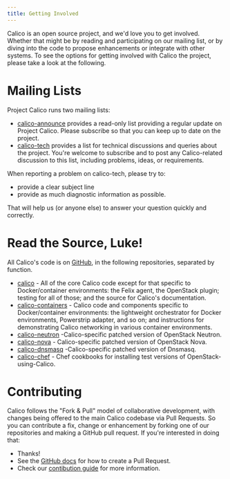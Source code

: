 ```yaml
---
title: Getting Involved
---
```


Calico is an open source project, and we'd love you to get involved.
Whether that might be by reading and participating on our mailing list,
or by diving into the code to propose enhancements or integrate with
other systems. To see the options for getting involved with Calico the
project, please take a look at the following.

Mailing Lists
=============

Project Calico runs two mailing lists:

-   [calico-announce](http://lists.projectcalico.org/mailman/listinfo/calico-announce_lists.projectcalico.org)
    provides a read-only list providing a regular update on Project
    Calico. Please subscribe so that you can keep up to date on
    the project.
-   [calico-tech](http://lists.projectcalico.org/mailman/listinfo/calico-tech_lists.projectcalico.org)
    provides a list for technical discussions and queries about the
    project. You're welcome to subscribe and to post any Calico-related
    discussion to this list, including problems, ideas, or requirements.

When reporting a problem on calico-tech, please try to:

-   provide a clear subject line
-   provide as much diagnostic information as possible.

That will help us (or anyone else) to answer your question quickly and
correctly.

Read the Source, Luke!
======================

All Calico's code is on [GitHub](https://github.com/projectcalico), in
the following repositories, separated by function.

-   [calico](https://github.com/projectcalico/calico) - All of the core
    Calico code except for that specific to Docker/container
    environments: the Felix agent, the OpenStack plugin; testing for all
    of those; and the source for Calico's documentation.
-   [calico-containers](https://github.com/projectcalico/calico-containers) -
    Calico code and components specific to Docker/container
    environments: the lightweight orchestrator for Docker environments,
    Powerstrip adapter, and so on; and instructions for demonstrating
    Calico networking in various container environments.
-   [calico-neutron](https://github.com/projectcalico/calico-neutron)
    -Calico-specific patched version of OpenStack Neutron.
-   [calico-nova](https://github.com/projectcalico/calico-nova) -
    Calico-specific patched version of OpenStack Nova.
-   [calico-dnsmasq](https://github.com/projectcalico/calico-dnsmasq)
    -Calico-specific patched version of Dnsmasq.
-   [calico-chef](https://github.com/projectcalico/calico-chef) - Chef
    cookbooks for installing test versions of OpenStack-using-Calico.

Contributing
============

Calico follows the "Fork & Pull" model of collaborative development,
with changes being offered to the main Calico codebase via Pull
Requests. So you can contribute a fix, change or enhancement by forking
one of our repositories and making a GitHub pull request. If you're
interested in doing that:

-   Thanks!
-   See the [GitHub docs](https://help.github.com/articles/using-pull-requests) for how
    to create a Pull Request.
-   Check our [contibution guide](contribute) for more information.
